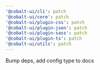 ```yaml
---
'@cobalt-ui/cli': patch
'@cobalt-ui/core': patch
'@cobalt-ui/plugin-css': patch
'@cobalt-ui/plugin-json': patch
'@cobalt-ui/plugin-sass': patch
'@cobalt-ui/plugin-ts': patch
'@cobalt-ui/utils': patch
---
```


Bump deps, add config type to docs
